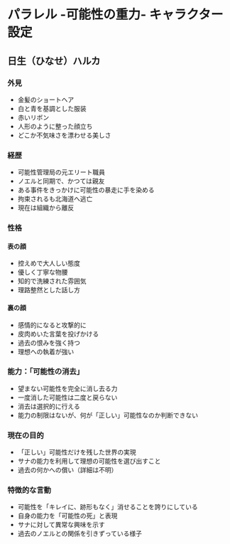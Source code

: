 # パラレル -可能性の重力- キャラクター設定

## 日生（ひなせ）ハルカ

### 外見
- 金髪のショートヘア
- 白と青を基調とした服装
- 赤いリボン
- 人形のように整った顔立ち
- どこか不気味さを漂わせる美しさ

### 経歴
- 可能性管理局の元エリート職員
- ノエルと同期で、かつては親友
- ある事件をきっかけに可能性の暴走に手を染める
- 拘束されるも北海道へ逃亡
- 現在は組織から離反

### 性格
#### 表の顔
- 控えめで大人しい態度
- 優しく丁寧な物腰
- 知的で洗練された雰囲気
- 理路整然とした話し方

#### 裏の顔
- 感情的になると攻撃的に
- 皮肉めいた言葉を投げかける
- 過去の恨みを強く持つ
- 理想への執着が強い

### 能力：「可能性の消去」
- 望まない可能性を完全に消し去る力
- 一度消した可能性は二度と戻らない
- 消去は選択的に行える
- 能力の制限はないが、何が「正しい」可能性なのか判断できない

### 現在の目的
- 「正しい」可能性だけを残した世界の実現
- サナの能力を利用して理想の可能性を選び出すこと
- 過去の何かへの償い（詳細は不明）

### 特徴的な言動
- 可能性を「キレイに、跡形もなく」消せることを誇りにしている
- 自身の能力を「可能性の死」と表現
- サナに対して異常な興味を示す
- 過去のノエルとの関係を引きずっている様子